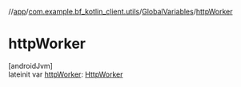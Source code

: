 //[app](../../../index.md)/[com.example.bf_kotlin_client.utils](../index.md)/[GlobalVariables](index.md)/[httpWorker](http-worker.md)

# httpWorker

[androidJvm]\
lateinit var [httpWorker](http-worker.md): [HttpWorker](../-http-worker/index.md)
